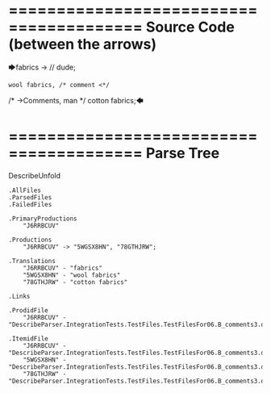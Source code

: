 ========================================
Source Code (between the arrows)
========================================

🡆fabrics ->        // dude;

    wool fabrics, /* comment <*/
/* ->Comments, man */    cotton fabrics;🡄

========================================
Parse Tree
========================================
DescribeUnfold

    .AllFiles
    .ParsedFiles
    .FailedFiles

    .PrimaryProductions
        "J6RRBCUV" 

    .Productions
        "J6RRBCUV" -> "5WGSX8HN", "78GTHJRW";

    .Translations
        "J6RRBCUV" - "fabrics"
        "5WGSX8HN" - "wool fabrics"
        "78GTHJRW" - "cotton fabrics"

    .Links

    .ProdidFile
        "J6RRBCUV" - "DescribeParser.IntegrationTests.TestFiles.TestFilesFor06.B_comments3.ds"

    .ItemidFile
        "J6RRBCUV" - "DescribeParser.IntegrationTests.TestFiles.TestFilesFor06.B_comments3.ds"
        "5WGSX8HN" - "DescribeParser.IntegrationTests.TestFiles.TestFilesFor06.B_comments3.ds"
        "78GTHJRW" - "DescribeParser.IntegrationTests.TestFiles.TestFilesFor06.B_comments3.ds"

